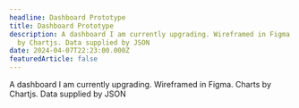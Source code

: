 ```yaml
---
headline: Dashboard Prototype
title: Dashboard Prototype
description: A dashboard I am currently upgrading. Wireframed in Figma. Charts
  by Chartjs. Data supplied by JSON
date: 2024-04-07T22:23:00.000Z
featuredArticle: false
---
```

A dashboard I am currently upgrading. Wireframed in Figma. Charts by Chartjs. Data supplied by JSON
